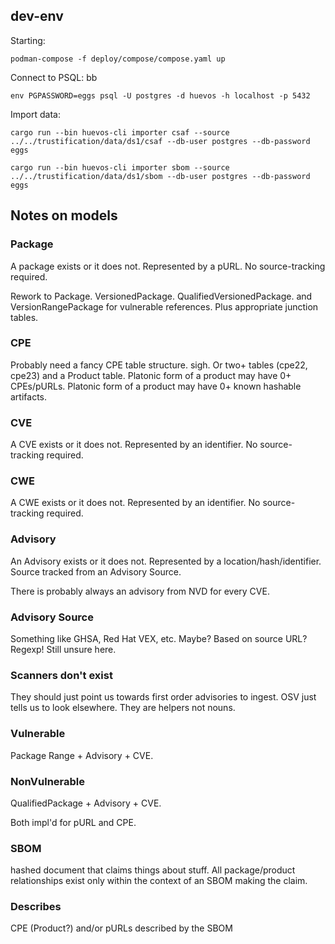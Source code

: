 ## dev-env

Starting:

```shell
podman-compose -f deploy/compose/compose.yaml up
```

Connect to PSQL:
bb
```shell
env PGPASSWORD=eggs psql -U postgres -d huevos -h localhost -p 5432
```

Import data:

```shell
cargo run --bin huevos-cli importer csaf --source ../../trustification/data/ds1/csaf --db-user postgres --db-password eggs

cargo run --bin huevos-cli importer sbom --source ../../trustification/data/ds1/sbom --db-user postgres --db-password eggs
```

## Notes on models

### Package

A package exists or it does not. Represented by a pURL. No source-tracking required.

Rework to Package. VersionedPackage. QualifiedVersionedPackage. and VersionRangePackage for vulnerable references. 
Plus appropriate junction tables. 

### CPE
Probably need a fancy CPE table structure. sigh. 
Or two+ tables (cpe22, cpe23) and a Product table.
Platonic form of a product may have 0+ CPEs/pURLs.
Platonic form of a product may have 0+ known hashable artifacts.

### CVE

A CVE exists or it does not. Represented by an identifier. No source-tracking required.

### CWE

A CWE exists or it does not. Represented by an identifier. No source-tracking required.

### Advisory

An Advisory exists or it does not. Represented by a location/hash/identifier. 
Source tracked from an Advisory Source.

There is probably always an advisory from NVD for every CVE. 

### Advisory Source
Something like GHSA, Red Hat VEX, etc. Maybe?
Based on source URL? Regexp!
Still unsure here.

### Scanners don't exist
They should just point us towards first order advisories to ingest. 
OSV just tells us to look elsewhere. 
They are helpers not nouns. 

### Vulnerable
Package Range + Advisory + CVE.

### NonVulnerable
QualifiedPackage + Advisory + CVE.

Both impl'd for pURL and CPE. 

### SBOM
hashed document that claims things about stuff. 
All package/product relationships exist only within the context of an SBOM making the claim.

### Describes
CPE (Product?) and/or pURLs described by the SBOM
